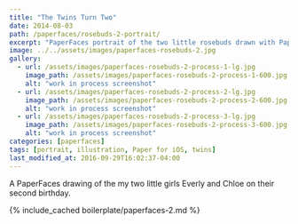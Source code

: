 ```yaml
---
title: "The Twins Turn Two"
date: 2014-08-03
path: /paperfaces/rosebuds-2-portrait/
excerpt: "PaperFaces portrait of the two little rosebuds drawn with Paper for iOS on an iPad."
image: ../../assets/images/paperfaces-rosebuds-2.jpg
gallery:
  - url: /assets/images/paperfaces-rosebuds-2-process-1-lg.jpg
    image_path: /assets/images/paperfaces-rosebuds-2-process-1-600.jpg
    alt: "work in process screenshot"
  - url: /assets/images/paperfaces-rosebuds-2-process-2-lg.jpg
    image_path: /assets/images/paperfaces-rosebuds-2-process-2-600.jpg
    alt: "work in process screenshot"
  - url: /assets/images/paperfaces-rosebuds-2-process-3-lg.jpg
    image_path: /assets/images/paperfaces-rosebuds-2-process-3-600.jpg
    alt: "work in process screenshot"
categories: [paperfaces]
tags: [portrait, illustration, Paper for iOS, twins]
last_modified_at: 2016-09-29T16:02:37-04:00
---
```


A PaperFaces drawing of the my two little girls Everly and Chloe on their second birthday.

{% include_cached boilerplate/paperfaces-2.md %}

